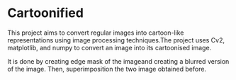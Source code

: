 # Cartoonified

This project aims to convert regular images into cartoon-like representations using image processing techniques.The project uses Cv2, matplotlib, and numpy to convert an image into its cartoonised image. 

It is done by creating edge mask of the imageand creating a blurred version of the image. Then, superimposition the two image obtained before.

